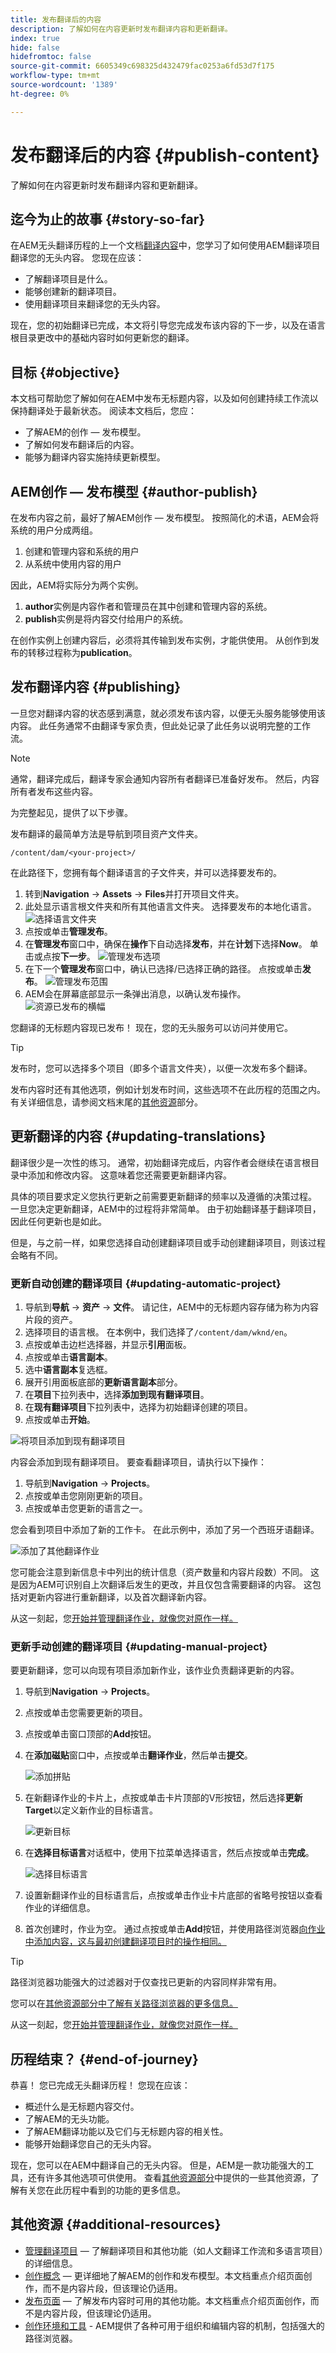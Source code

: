 ```yaml
---
title: 发布翻译后的内容
description: 了解如何在内容更新时发布翻译内容和更新翻译。
index: true
hide: false
hidefromtoc: false
source-git-commit: 6605349c698325d432479fac0253a6fd53d7f175
workflow-type: tm+mt
source-wordcount: '1389'
ht-degree: 0%

---
```


# 发布翻译后的内容 {#publish-content}

了解如何在内容更新时发布翻译内容和更新翻译。

## 迄今为止的故事 {#story-so-far}

在AEM无头翻译历程的上一个文档[翻译内容](configure-connector.md)中，您学习了如何使用AEM翻译项目翻译您的无头内容。 您现在应该：

* 了解翻译项目是什么。
* 能够创建新的翻译项目。
* 使用翻译项目来翻译您的无头内容。

现在，您的初始翻译已完成，本文将引导您完成发布该内容的下一步，以及在语言根目录更改中的基础内容时如何更新您的翻译。

## 目标 {#objective}

本文档可帮助您了解如何在AEM中发布无标题内容，以及如何创建持续工作流以保持翻译处于最新状态。 阅读本文档后，您应：

* 了解AEM的创作 — 发布模型。
* 了解如何发布翻译后的内容。
* 能够为翻译内容实施持续更新模型。

## AEM创作 — 发布模型 {#author-publish}

在发布内容之前，最好了解AEM创作 — 发布模型。 按照简化的术语，AEM会将系统的用户分成两组。

1. 创建和管理内容和系统的用户
1. 从系统中使用内容的用户

因此，AEM将实际分为两个实例。

1. **author**&#x200B;实例是内容作者和管理员在其中创建和管理内容的系统。
1. **publish**&#x200B;实例是将内容交付给用户的系统。

在创作实例上创建内容后，必须将其传输到发布实例，才能供使用。 从创作到发布的转移过程称为&#x200B;**publication**。

## 发布翻译内容 {#publishing}

一旦您对翻译内容的状态感到满意，就必须发布该内容，以便无头服务能够使用该内容。 此任务通常不由翻译专家负责，但此处记录了此任务以说明完整的工作流。

>[!NOTE]
>
>通常，翻译完成后，翻译专家会通知内容所有者翻译已准备好发布。 然后，内容所有者发布这些内容。
>
>为完整起见，提供了以下步骤。

发布翻译的最简单方法是导航到项目资产文件夹。

```text
/content/dam/<your-project>/
```

在此路径下，您拥有每个翻译语言的子文件夹，并可以选择要发布的。

1. 转到&#x200B;**Navigation** -> **Assets** -> **Files**&#x200B;并打开项目文件夹。
1. 此处显示语言根文件夹和所有其他语言文件夹。 选择要发布的本地化语言。
   ![选择语言文件夹](assets/select-language-folder.png)
1. 点按或单击&#x200B;**管理发布**。
1. 在&#x200B;**管理发布**&#x200B;窗口中，确保在&#x200B;**操作**&#x200B;下自动选择&#x200B;**发布**，并在&#x200B;**计划**&#x200B;下选择&#x200B;**Now**。 单击或点按&#x200B;**下一步**。
   ![管理发布选项](assets/manage-publication-options.png)
1. 在下一个&#x200B;**管理发布**&#x200B;窗口中，确认已选择/已选择正确的路径。 点按或单击&#x200B;**发布**。
   ![管理发布范围](assets/manage-publication-scope.png)
1. AEM会在屏幕底部显示一条弹出消息，以确认发布操作。
   ![资源已发布的横幅](assets/resources-published-message.png)

您翻译的无标题内容现已发布！ 现在，您的无头服务可以访问并使用它。

>[!TIP]
>
>发布时，您可以选择多个项目（即多个语言文件夹），以便一次发布多个翻译。

发布内容时还有其他选项，例如计划发布时间，这些选项不在此历程的范围之内。 有关详细信息，请参阅文档末尾的[其他资源](#additional-resources)部分。

## 更新翻译的内容 {#updating-translations}

翻译很少是一次性的练习。 通常，初始翻译完成后，内容作者会继续在语言根目录中添加和修改内容。 这意味着您还需要更新翻译内容。

具体的项目要求定义您执行更新之前需要更新翻译的频率以及遵循的决策过程。 一旦您决定更新翻译，AEM中的过程将非常简单。 由于初始翻译基于翻译项目，因此任何更新也是如此。

但是，与之前一样，如果您选择自动创建翻译项目或手动创建翻译项目，则该过程会略有不同。

### 更新自动创建的翻译项目 {#updating-automatic-project}

1. 导航到&#x200B;**导航** -> **资产** -> **文件**。 请记住，AEM中的无标题内容存储为称为内容片段的资产。
1. 选择项目的语言根。 在本例中，我们选择了`/content/dam/wknd/en`。
1. 点按或单击边栏选择器，并显示&#x200B;**引用**&#x200B;面板。
1. 点按或单击&#x200B;**语言副本**。
1. 选中&#x200B;**语言副本**&#x200B;复选框。
1. 展开引用面板底部的&#x200B;**更新语言副本**&#x200B;部分。
1. 在&#x200B;**项目**&#x200B;下拉列表中，选择&#x200B;**添加到现有翻译项目**。
1. 在&#x200B;**现有翻译项目**&#x200B;下拉列表中，选择为初始翻译创建的项目。
1. 点按或单击&#x200B;**开始**。

![将项目添加到现有翻译项目](assets/add-to-existing-project.png)

内容会添加到现有翻译项目。 要查看翻译项目，请执行以下操作：

1. 导航到&#x200B;**Navigation** -> **Projects**。
1. 点按或单击您刚刚更新的项目。
1. 点按或单击您更新的语言之一。

您会看到项目中添加了新的工作卡。 在此示例中，添加了另一个西班牙语翻译。

![添加了其他翻译作业](assets/additional-translation-job.png)

您可能会注意到新信息卡中列出的统计信息（资产数量和内容片段数）不同。 这是因为AEM可识别自上次翻译后发生的更改，并且仅包含需要翻译的内容。 这包括对更新内容进行重新翻译，以及首次翻译新内容。

从这一刻起，您[开始并管理翻译作业，就像您对原作一样。](translate-content.md#using-translation-project)

### 更新手动创建的翻译项目 {#updating-manual-project}

要更新翻译，您可以向现有项目添加新作业，该作业负责翻译更新的内容。

1. 导航到&#x200B;**Navigation** -> **Projects**。
1. 点按或单击您需要更新的项目。
1. 点按或单击窗口顶部的&#x200B;**Add**&#x200B;按钮。
1. 在&#x200B;**添加磁贴**&#x200B;窗口中，点按或单击&#x200B;**翻译作业**，然后单击&#x200B;**提交**。

   ![添加拼贴](assets/add-translation-job-tile.png)

1. 在新翻译作业的卡片上，点按或单击卡片顶部的V形按钮，然后选择&#x200B;**更新Target**&#x200B;以定义新作业的目标语言。

   ![更新目标](assets/update-target.png)

1. 在&#x200B;**选择目标语言**&#x200B;对话框中，使用下拉菜单选择语言，然后点按或单击&#x200B;**完成**。

   ![选择目标语言](assets/select-target-language.png)

1. 设置新翻译作业的目标语言后，点按或单击作业卡片底部的省略号按钮以查看作业的详细信息。
1. 首次创建时，作业为空。 通过点按或单击&#x200B;**Add**&#x200B;按钮，并使用路径浏览器[向作业中添加内容，这与最初创建翻译项目时的操作相同。](translate-content.md##manually-creating)

>[!TIP]
>
>路径浏览器功能强大的过滤器对于仅查找已更新的内容同样非常有用。
>
>您可以在[其他资源部分中了解有关路径浏览器的更多信息。](#additional-resources)

从这一刻起，您[开始并管理翻译作业，就像您对原作一样。](translate-content.md#using-translation-project)

## 历程结束？ {#end-of-journey}

恭喜！ 您已完成无头翻译历程！ 您现在应该：

* 概述什么是无标题内容交付。
* 了解AEM的无头功能。
* 了解AEM翻译功能以及它们与无标题内容的相关性。
* 能够开始翻译您自己的无头内容。

现在，您可以在AEM中翻译自己的无头内容。 但是，AEM是一款功能强大的工具，还有许多其他选项可供使用。 查看[其他资源部分](#additional-resources)中提供的一些其他资源，了解有关您在此历程中看到的功能的更多信息。

## 其他资源 {#additional-resources}

* [管理翻译项目](/help/sites-cloud/administering/translation/managing-projects.md)  — 了解翻译项目和其他功能（如人文翻译工作流和多语言项目）的详细信息。
* [创作概念](/help/sites-cloud/authoring/getting-started/concepts.md)  — 更详细地了解AEM的创作和发布模型。本文档重点介绍页面创作，而不是内容片段，但该理论仍适用。
* [发布页面](/help/sites-cloud/authoring/fundamentals/publishing-pages.md)  — 了解发布内容时可用的其他功能。本文档重点介绍页面创作，而不是内容片段，但该理论仍适用。
* [创作环境和工具](/help/sites-cloud/authoring/fundamentals/environment-tools.md##path-selection)  - AEM提供了各种可用于组织和编辑内容的机制，包括强大的路径浏览器。
